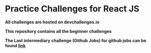 # Practice Challenges for React JS
  **All challenges are hosted on devchallenges.io**
  
  **This repository contains all the beginner challenges**
  
  **The Last intermediary challenge (Github Jobs) for github jobs can be found [link](https://github.com/bipin-codes/github_jobs "here")**
